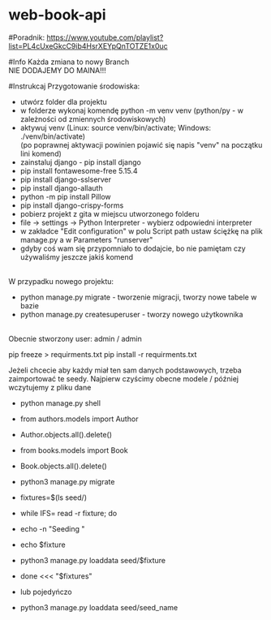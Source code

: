 # web-book-api

#Poradnik:
https://www.youtube.com/playlist?list=PL4cUxeGkcC9ib4HsrXEYpQnTOTZE1x0uc

#Info
Każda zmiana to nowy Branch <br>
NIE DODAJEMY DO MAINA!!!


#Instrukcaj
Przygotowanie środowiska:
- utwórz folder dla projektu
- w folderze wykonaj komendę python -m venv venv (python/py - w zależności od zmiennych środowiskowych)
- aktywuj venv (Linux: source venv/bin/activate; Windows: ./venv/bin/activate) <br>
  (po poprawnej aktywacji powinien pojawić się napis "venv" na początku lini komend)
- zainstaluj django - pip install django
- pip install fontawesome-free 5.15.4
- pip install django-sslserver
- pip install django-allauth
- python -m pip install Pillow
- pip install django-crispy-forms
- pobierz projekt z gita w miejscu utworzonego folderu
- file -> settings -> Python Interpreter - wybierz odpowiedni interpreter
- w zakładce "Edit configuration" w polu Script path ustaw ściężkę na plik manage.py a w Parameters "runserver" <br>
- gdyby coś wam się przypomniało to dodajcie, bo nie pamiętam czy używaliśmy jeszcze jakiś komend <br><br>

W przypadku nowego projektu: <br>
- python manage.py migrate - tworzenie migracji, tworzy nowe tabele w bazie<br>
- python manage.py createsuperuser - tworzy nowego użytkownika
<br><br>

Obecnie stworzony user: admin / admin


pip freeze > requirments.txt
pip install -r requirments.txt



Jeżeli chcecie aby każdy miał ten sam danych podstawowych, trzeba zaimportować te seedy.
Najpierw czyścimy obecne modele / później wczytujemy z pliku dane
- python manage.py shell
- from authors.models import Author
- Author.objects.all().delete()

- from books.models import Book
- Book.objects.all().delete()

- python3 manage.py migrate
- fixtures=$(ls seed/)
- while IFS= read -r fixture; do
-    echo -n "Seeding "
-    echo $fixture
-    python3 manage.py loaddata seed/$fixture
- done <<< "$fixtures"

- lub pojedyńczo
- python3 manage.py loaddata seed/seed_name